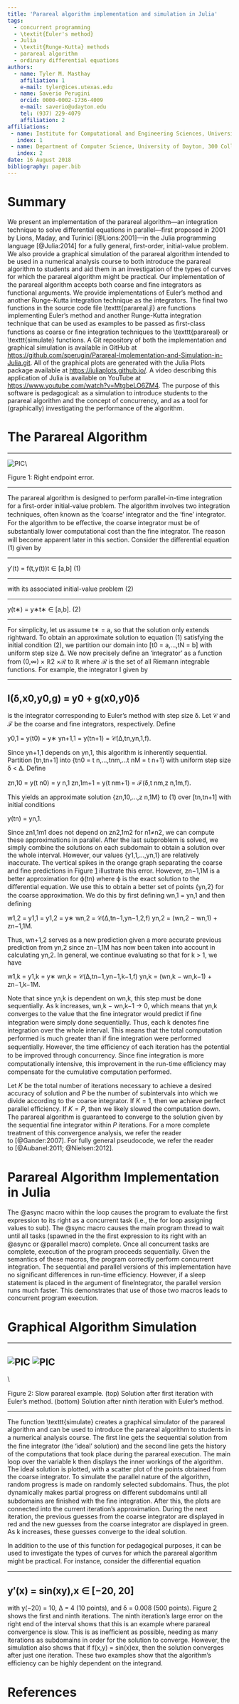 ```yaml
---
title: 'Parareal algorithm implementation and simulation in Julia'
tags:
  - concurrent programming
  - \textit{Euler's method}
  - Julia
  - \textit{Runge-Kutta} methods
  - parareal algorithm
  - ordinary differential equations
authors:
  - name: Tyler M. Masthay
    affiliation: 1
    e-mail: tyler@ices.utexas.edu
  - name: Saverio Perugini
    orcid: 0000-0002-1736-4009
    e-mail: saverio@udayton.edu
    tel: (937) 229-4079
    affiliation: 2
affiliations:
 - name: Institute for Computational and Engineering Sciences, University of Texas Austin
   index: 1
 - name: Department of Computer Science, University of Dayton, 300 College Park, Dayton, Ohio 45469-2160
   index: 2
date: 16 August 2018
bibliography: paper.bib
---
```


# Summary

We present an implementation of the parareal algorithm—an integration technique
to solve diﬀerential equations in parallel—ﬁrst proposed in 2001 by Lions,
Maday, and Turinici [@Lions:2001]—in the Julia programming language
[@Julia:2014] for a fully general, ﬁrst-order, initial-value problem.  We also
provide a graphical simulation of the parareal algorithm intended to be used in
a numerical analysis course to both introduce the parareal algorithm to
students and aid them in an investigation of the types of curves for which the
parareal algorithm might be practical.  Our implementation of the parareal
algorithm accepts both coarse and ﬁne integrators as functional arguments.  We
provide implementations of Euler’s method and another Runge-Kutta integration
technique as the integrators.  The final two functions in the source code file
\texttt{parareal.jl} are functions implementing Euler’s method and another
Runge-Kutta integration technique that can be used as examples to be passed as
ﬁrst-class functions as coarse or ﬁne integration techniques to the
\texttt{parareal} or \texttt{simulate} functions.  A Git repository of both the
implementation and graphical simulation is available in GitHub at
<https://github.com/sperugin/Parareal-Implementation-and-Simulation-in-Julia.git>.
All of the graphical plots are generated with the Julia Plots package available
at <https://juliaplots.github.io/>.  A video describing this application of
Julia is available on YouTube at <https://www.youtube.com/watch?v=MtgbeLO6ZM4>.
The purpose of this software is pedagogical: as a simulation to introduce
students to the parareal algorithm and the concept of concurrency, and as a
tool for (graphically) investigating the performance of the algorithm.

# The Parareal Algorithm

* * * * *

![PIC](error.png)\

Figure 1: Right endpoint error.

* * * * *

The parareal algorithm is designed to perform parallel-in-time
integration for a ﬁrst-order initial-value problem. The algorithm
involves two integration techniques, often known as the ‘coarse’
integrator and the ‘ﬁne’ integrator. For the algorithm to be eﬀective,
the coarse integrator must be of substantially lower computational cost
than the ﬁne integrator. The reason will become apparent later in this
section. Consider the diﬀerential equation (1) given by

  ------------------------------------ ------------------------------------
  y′(t) = f(t,y(t))t ∈ [a,b]
  (1)
  ------------------------------------ ------------------------------------

with its associated initial-value problem (2)

  ------------------------------------ ------------------------------------
  y(t∗) = y∗t∗ ∈ [a,b].
  (2)
  ------------------------------------ ------------------------------------

For simplicity, let us assume t∗ = a, so that the solution only extends
rightward. To obtain an approximate solution to equation (1) satisfying
the initial condition (2), we partition our domain into [t0 = a,...,tN =
b] with uniform step size Δ. We now precisely deﬁne an ‘integrator’ as a
function from (0,∞) × ℝ2 ×ℛ to ℝ where ℛ is the set of all Riemann
integrable functions. For example, the integrator I given by

  -------------------------------
  I(δ,x0,y0,g) = y0 + g(x0,y0)δ
  -------------------------------

is the integrator corresponding to Euler’s method with step size δ. Let
𝒞 and ℱ be the coarse and ﬁne integrators, respectively. Deﬁne

y0,1 = y(t0) = y∗ yn+1,1 = y(tn+1) = 𝒞(Δ,tn,yn,1,f).

Since yn+1,1 depends on yn,1, this algorithm is inherently sequential.
Partition [tn,tn+1] into {tn0 = t n,...,tnm,...t nM = t n+1} with
uniform step size δ \< Δ. Deﬁne

zn,10 = y(t n0) = y n,1 zn,1m+1 = y(t nm+1) = ℱ(δ,t nm,z n,1m,f).

This yields an approximate solution {zn,10,...,z n,1M} to (1) over
[tn,tn+1] with initial conditions

y(tn) = yn,1.

Since zn1,1m1 does not depend on zn2,1m2 for n1≠n2, we can compute these
approximations in parallel. After the last subproblem is solved, we
simply combine the solutions on each subdomain to obtain a solution over
the whole interval. However, our values {y1,1,...,yn,1} are relatively
inaccurate. The vertical spikes in the orange graph separating the
coarse and ﬁne predictions in Figure [1](#x1-60011) illustrate this
error. However, zn−1,1M is a better approximation for ϕ(tn) where ϕ is
the exact solution to the diﬀerential equation. We use this to obtain a
better set of points {yn,2} for the coarse approximation. We do this by
ﬁrst deﬁning wn,1 = yn,1 and then deﬁning

w1,2 = y1,1 = y1,2 = y∗ wn,2 = 𝒞(Δ,tn−1,yn−1,2,f) yn,2 = (wn,2 − wn,1) +
zn−1,1M.

Thus, wn+1,2 serves as a new prediction given a more accurate previous
prediction from yn,2 since zn−1,1M has now been taken into account in
calculating yn,2. In general, we continue evaluating so that for k \> 1,
we have

w1,k = y1,k = y∗ wn,k = 𝒞(Δ,tn−1,yn−1,k−1,f) yn,k = (wn,k − wn,k−1) +
zn−1,k−1M.

Note that since yn,k is dependent on wn,k, this step must be done
sequentially. As k increases, wn,k − wn,k−1 → 0, which means that yn,k
converges to the value that the ﬁne integrator would predict if ﬁne
integration were simply done sequentially. Thus, each k denotes ﬁne
integration over the whole interval. This means that the total
computation performed is much greater than if ﬁne integration were
performed sequentially. However, the time eﬃciency of each iteration has
the potential to be improved through concurrency. Since ﬁne integration
is more computationally intensive, this improvement in the run-time
eﬃciency may compensate for the cumulative computation performed.

Let $K$ be the total number of iterations necessary to achieve a desired
accuracy of solution and $P$ be the number of subintervals into which we divide
according to the coarse integrator. If $K = 1$, then we achieve perfect
parallel eﬃciency.  If $K = P$, then we likely slowed the computation down. The
parareal algorithm is guaranteed to converge to the solution given by the
sequential ﬁne integrator within $P$ iterations.  For a more complete treatment
of this convergence analysis, we refer the reader to [@Gander:2007]. For fully
general pseudocode, we refer the reader to [@Aubanel:2011; @Nielsen:2012].

# Parareal Algorithm Implementation in Julia

The @async macro within the loop causes the program to evaluate the ﬁrst
expression to its right as a concurrent task (i.e., the for loop assigning
values to sub). The @sync macro causes the main program thread to wait until
all tasks (spawned in the the ﬁrst expression to its right with an @async or
@parallel macro) complete. Once all concurrent tasks are complete, execution of
the program proceeds sequentially. Given the semantics of these macros, the
program correctly perform concurrent integration. The sequential and parallel
versions of this implementation have no signiﬁcant diﬀerences in run-time
eﬃciency.  However, if a sleep statement is placed in the argument of
fineIntegrator, the parallel version runs much faster. This demonstrates that
use of those two macros leads to concurrent program execution.

# Graphical Algorithm Simulation

  ------------------
  ![PIC](sin1.png)
  ![PIC](sin2.png)
  ------------------

\

Figure 2: Slow parareal example. (top) Solution after ﬁrst iteration
with Euler’s method. (bottom) Solution after ninth iteration with Euler’s
method.

* * * * *

The function \texttt{simulate} creates a graphical simulator of the parareal algorithm
and can be used to introduce the parareal algorithm to students in a numerical
analysis course. The ﬁrst line gets the sequential solution from the ﬁne
integrator (the ‘ideal’ solution) and the second line gets the history of the
computations that took place during the parareal execution. The main loop over
the variable k then displays the inner workings of the algorithm. The ideal
solution is plotted, with a scatter plot of the points obtained from the coarse
integrator. To simulate the parallel nature of the algorithm, random progress
is made on randomly selected subdomains. Thus, the plot dynamically makes
partial progress on diﬀerent subdomains until all subdomains are ﬁnished with
the ﬁne integration. After this, the plots are connected into the current
iteration’s approximation. During the next iteration, the previous guesses from
the coarse integrator are displayed in red and the new guesses from the coarse
integrator are displayed in green. As k increases, these guesses converge to
the ideal solution.

In addition to the use of this function for pedagogical purposes, it can be
used to investigate the types of curves for which the parareal algorithm might
be practical. For instance, consider the diﬀerential equation

  -------------------------------
  y′(x) = sin(xy),x ∈ [−20, 20]
  -------------------------------

with y(−20) = 10, Δ = 4 (10 points), and δ = 0.008 (500 points).
Figure [2](#x1-80652) shows the ﬁrst and ninth iterations. The ninth
iteration’s large error on the right end of the interval shows that this is an
example where parareal convergence is slow. This is as ineﬃcient as possible,
needing as many iterations as subdomains in order for the solution to converge.
However, the simulation also shows that if f(x,y) = sin(x)ex, then the solution
converges after just one iteration. These two examples show that the
algorithm’s eﬃciency can be highly dependent on the integrand.

# References
